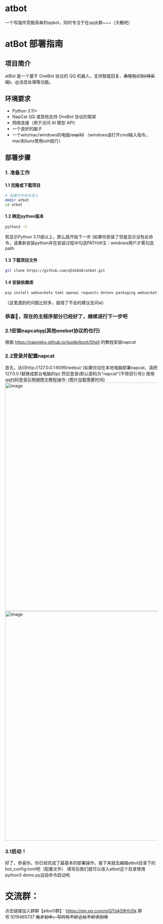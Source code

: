 # atbot
一个写插件究极简单的qqbot，同时专注于在qq水群~~~（大概吧）
# atBot 部署指南

## 项目简介

atBot 是一个基于 OneBot 协议的 QQ 机器人，支持智能回复、~~表情包识别(待实现)~~、@消息处理等功能。

## 环境要求

- Python 3.11+
- NapCat QQ 或其他支持 OneBot 协议的框架
- 网络连接（用于访问 AI 模型 API）
- 一个良好的脑子
- 一个win/mac/windows的电脑/~~esp32~~
  （windows请打开cmd输入指令，mac和liunx使用ssh就行）
## 部署步骤

### 1. 准备工作

#### 1.1 克隆或下载项目
```bash
# 创建文件夹并进入
mkdir atbot
cd atbot
```
#### 1.2 确定python版本
```bash
python3 -V
```
若显示Python 3.11或以上，那么就开始下一步
(如果你安装了但是显示没有此命令，请重新安装python并在安装过程中勾选PATH)#注：windows用户才需勾选path
#### 1.3 下载项目文件
```bash
git clone https://github.com/q541810/atbot.git
```
#### 1.4 安装依赖库
```bash
pip install websockets toml openai requests dotenv packaging websocket-client
```
（这里遇到的问题比较多，报错了不会的建议去问ai）
### 恭喜🎉，现在的主程序部分已经好了，继续进行下一步吧
### 2.1安装napcatqq(其他onebot协议的也行)
根据 https://napneko.github.io/guide/boot/Shell 的教程安装napcat
### 2.2登录并配置napcat
首先，访问http://127.0.0.1:6099/webui/
(如果你没在本地电脑部署napcat，请把127.0.0.1替换成那台电脑的ip)
然后登录(默认密码为"napcat"(不带双引号))
使用qq扫码登录后根据图文教程操作:
(图片加载需要时间)
<img width="1169" height="753" alt="image" src="https://github.com/user-attachments/assets/0167e4ba-2f06-402b-a3eb-0f03a9a582c6" />
<img width="671" height="756" alt="image" src="https://github.com/user-attachments/assets/8342cde9-1964-4c60-8968-4325034fa11c" />
### 3.1启动！
好了，恭喜你，你已经完成了最基本的部署操作，接下来就去编辑atbot目录下的bot_config.toml吧（配置文件）
填写后我们就可以进入atbot这个目录使用python3 demo.py这段命令启动啦
# 交流群：
点击链接加入群聊【atbot1群】：https://qm.qq.com/q/QTbAS9HUSk
群号:1019465737
~~我才初中，写的有不好之处不好求别喷~~
